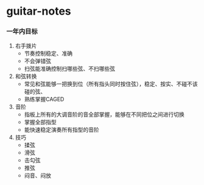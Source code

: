 # guitar-notes

### 一年内目标

1. 右手拨片
   - 节奏控制稳定、准确
   - 不会弹错弦
   - 扫弦能准确控制扫哪些弦、不扫哪些弦
1. 和弦转换
   - 常见和弦能够一把换到位（所有指头同时按住弦），稳定、按实、不碰不该碰的弦、
   - 熟练掌握CAGED
1. 音阶
   - 指板上所有的大调音阶的音全部掌握，能够在不同把位之间进行切换
   - 掌握全部指型
   - 能快速稳定演奏所有指型的音阶
1. 技巧
   - 揉弦
   - 滑弦
   - 击勾弦
   - 推弦
   - 闷音、闷放